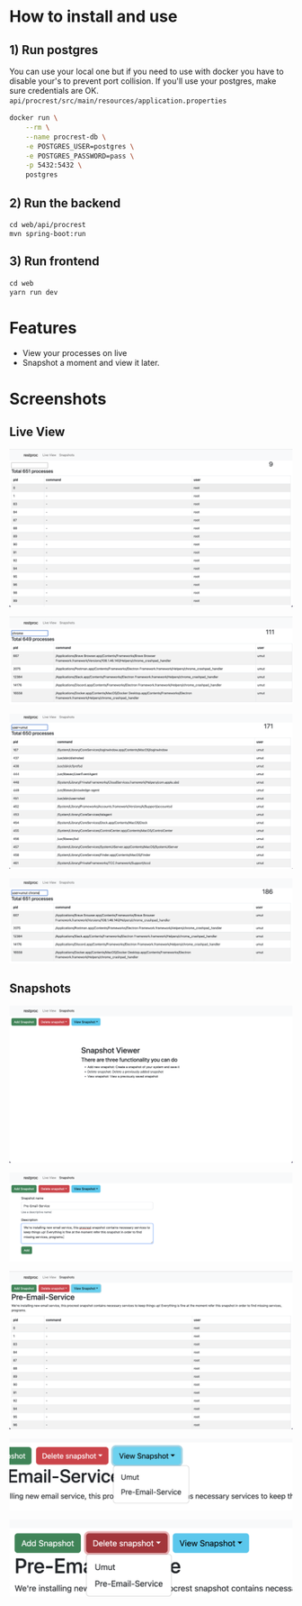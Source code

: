 # How to install and use


## 1) Run postgres
You can use your local one but if you need to use with docker you have to disable your's
to prevent port collision. If you'll use your postgres, make sure credentials are OK. `api/procrest/src/main/resources/application.properties`

```bash
docker run \
    --rm \
    --name procrest-db \
    -e POSTGRES_USER=postgres \
    -e POSTGRES_PASSWORD=pass \
    -p 5432:5432 \
    postgres

```

## 2) Run the backend

```
cd web/api/procrest
mvn spring-boot:run
```

## 3) Run frontend


```
cd web
yarn run dev
```

# Features

- View your processes on live
- Snapshot a moment and view it later.

# Screenshots

## Live View

![](images/live1.png)

![](images/query.png)

![](images/querykv.png)

![](images/querykvcmd.png)

## Snapshots


![](images/snapshotintro.png)

![](images/snapshotadd.png)

![](images/view.png)

![](images/viewbtn.png)

![](images/delbtn.png)